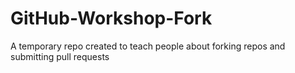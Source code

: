 # GitHub-Workshop-Fork
A temporary repo created to teach people about forking repos and submitting pull requests
